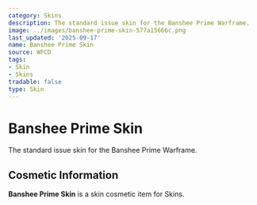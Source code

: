 ```yaml
---
category: Skins
description: The standard issue skin for the Banshee Prime Warframe.
image: ../images/banshee-prime-skin-577a15666c.png
last_updated: '2025-09-17'
name: Banshee Prime Skin
source: WFCD
tags:
- Skin
- Skins
tradable: false
type: Skin
---
```


# Banshee Prime Skin

The standard issue skin for the Banshee Prime Warframe.

## Cosmetic Information

**Banshee Prime Skin** is a skin cosmetic item for Skins.

